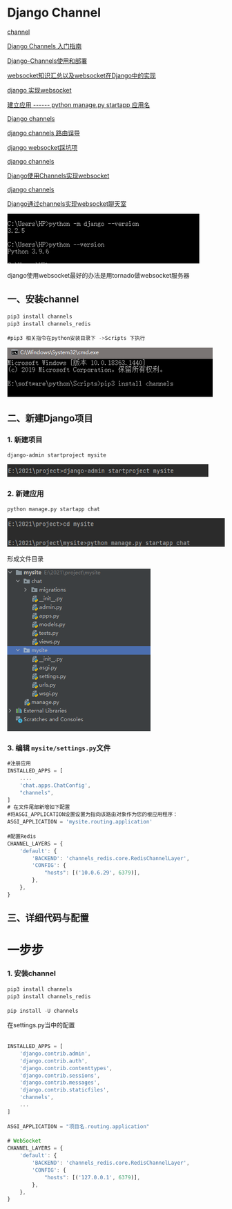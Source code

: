 # Django Channel

[channel](https://www.cnblogs.com/Sunzz/p/12788608.html)

[Django Channels 入门指南](https://www.oschina.net/translate/in_deep_with_django_channels_the_future_of_real_time_apps_in_django)

[Django-Channels使用和部署](https://blog.csdn.net/sinat_41292836/article/details/107173795)

[websocket知识汇总以及websocket在Django中的实现](https://blog.csdn.net/guyunzh/article/details/80595567)

[django 实现websocket](https://www.cnblogs.com/caodneg7/p/10446715.html)

[建立应用 ------ python manage.py startapp 应用名](https://www.cnblogs.com/dan-baishucaizi/articles/9149961.html)



[Django channels](https://blog.csdn.net/weixin_42009030/article/details/92611296)

[django channels 路由误导](https://blog.csdn.net/weixin_43159092/article/details/106380481)

[django websocket踩坑项](https://blog.csdn.net/qq_38327141/article/details/118519372)

[django channels](https://www.cnblogs.com/ciquankun/p/11973197.html)

[Django使用Channels实现websocket](https://www.jianshu.com/p/3de90e457bb4)

[django channels](https://www.cnblogs.com/wupeiqi/articles/9593858.html)

[Django通过channels实现websocket聊天室](https://blog.csdn.net/weixin_39726347/article/details/88038563)

![image-20210812093205505](../../image/image-20210812093205505.png)

django使用websocket最好的办法是用tornado做websocket服务器



## 一、安装channel

```js
pip3 install channels 
pip3 install channels_redis

#pip3 相关指令在python安装目录下 ->Scripts 下执行
```

![image-20210802112552686](../../image/image-20210802112552686.png)



## 二、新建Django项目

### 1. 新建项目

```
django-admin startproject mysite
```

![image-20210802112746903](../../image/image-20210802112746903.png)

### 2. 新建应用

```
python manage.py startapp chat
```

![image-20210802112847225](../../image/image-20210802112847225.png)

形成文件目录

![image-20210802112958171](../../image/image-20210802112958171.png)

### 3. 编辑 `mysite/settings.py`文件

```js
#注册应用
INSTALLED_APPS = [
    ....
    'chat.apps.ChatConfig',
    "channels",
]
# 在文件尾部新增如下配置
#将ASGI_APPLICATION设置设置为指向该路由对象作为您的根应用程序：
ASGI_APPLICATION = 'mysite.routing.application'

#配置Redis
CHANNEL_LAYERS = {
    'default': {
        'BACKEND': 'channels_redis.core.RedisChannelLayer',
        'CONFIG': {
            "hosts": [('10.0.6.29', 6379)],
        },
    },
}
```



## 三、详细代码与配置



# 一步步

### 1. 安装channel

```js
pip3 install channels 
pip3 install channels_redis

pip install -U channels
```

在settings.py当中的配置

```js

INSTALLED_APPS = [
    'django.contrib.admin',
    'django.contrib.auth',
    'django.contrib.contenttypes',
    'django.contrib.sessions',
    'django.contrib.messages',
    'django.contrib.staticfiles',
    'channels',
    ...
]
 
ASGI_APPLICATION = "项目名.routing.application"
 
# WebSocket
CHANNEL_LAYERS = {
    'default': {
        'BACKEND': 'channels_redis.core.RedisChannelLayer',
        'CONFIG': {
            "hosts": [('127.0.0.1', 6379)],
        },
    },
}

```



